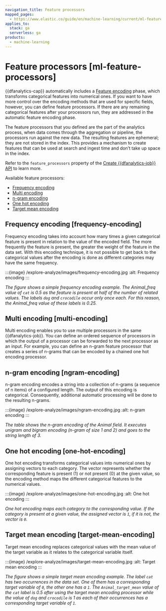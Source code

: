 ```yaml
---
navigation_title: Feature processors
mapped_pages:
  - https://www.elastic.co/guide/en/machine-learning/current/ml-feature-processors.html
applies_to:
  stack: ga
  serverless: ga
products:
  - machine-learning
---
```


# Feature processors [ml-feature-processors]

{{dfanalytics-cap}} automatically includes a [Feature encoding](ml-feature-encoding.md) phase, which transforms categorical features into numerical ones. If you want to have more control over the encoding methods that are used for specific fields, however, you can define  feature processors. If there are any remaining categorical features after your processors run, they are addressed in the automatic feature encoding phase.

The feature processors that you defined are the part of the analytics process, when data comes through the aggregation or pipeline, the processors run against the new data. The resulting features are ephemeral; they are not stored in the index. This provides a mechanism to create features that can be used at search and ingest time and don’t take up space in the index.

Refer to the `feature_processors` property of the [Create {{dfanalytics-job}} API](https://www.elastic.co/docs/api/doc/elasticsearch/operation/operation-ml-put-data-frame-analytics) to learn more.

Available feature processors:

* [Frequency encoding](#frequency-encoding)
* [Multi encoding](#multi-encoding)
* [n-gram encoding](#ngram-encoding)
* [One hot encoding](#one-hot-encoding)
* [Target mean encoding](#target-mean-encoding)

## Frequency encoding [frequency-encoding]

Frequency encoding takes into account how many times a given categorical feature is present in relation to the value of the encoded field.
The more frequently the feature is present, the greater the weight of the feature in the data set.
With this encoding technique, it is not possible to get back to the categorical values after the encoding is done as different categories may have the same frequency.

:::{image} /explore-analyze/images/frequency-encoding.jpg
:alt: Frequency encoding
:::

*The figure shows a simple frequency encoding example. The Animal_freq value of `cat` is 0.5 as the feature is present at half of the number of related values. The labels `dog` and `crocodile` occur only once each. For this reason, the Animal_freq value of these labels is 0.25.*

## Multi encoding [multi-encoding]

Multi encoding enables you to use multiple processors in the same {{dfanalytics-job}}.
You can define an ordered sequence of processors in which the output of a processor can be forwarded to the next processor as an input.
For example, you can define an n-gram feature processor that creates a series of n-grams that can be encoded by a chained one hot encoding processor.

## n-gram encoding [ngram-encoding]

n-gram encoding encodes a string into a collection of n-grams (a sequence of n items) of a configured length.
The output of this encoding is categorical.
Consequently, additional automatic processing will be done to the resulting n-grams.

:::{image} /explore-analyze/images/ngram-encoding.jpg
:alt: n-gram encoding
:::

*The table shows the n-gram encoding of the Animal field. It executes unigram and bigram encoding (n-gram of size 1 and 2) and goes to the string length of 3.*

## One hot encoding [one-hot-encoding]

One hot encoding transforms categorical values into numerical ones by assigning vectors to each category.
The vector represents whether the corresponding feature is present (1) or not present (0) at the given value, so the encoding method maps the different categorical features to the numerical values.

:::{image} /explore-analyze/images/one-hot-encoding.jpg
:alt: One hot encoding
:::

*One hot encoding maps each category to the corresponding value. If the category is present at a given value, the assigned vector is `1`, if it is not, the vector is `0`.*

## Target mean encoding [target-mean-encoding]

Target mean encoding replaces categorical values with the mean value of the target variable as it relates to the categorical variable itself.

:::{image} /explore-analyze/images/target-mean-encoding.jpg
:alt: Target mean encoding
:::

*The figure shows a simple target mean encoding example. The label `cat` has two occurrences in the data set. One of them has a corresponding target variable of `0`, the other one has a `1`.  The `Animal_target_mean` value of the `cat` label is 0.5 after using the target mean encoding processor while the value of `dog` and `crocodile` is 1 as each of their occurrences has a corresponding target variable of `1`.*
